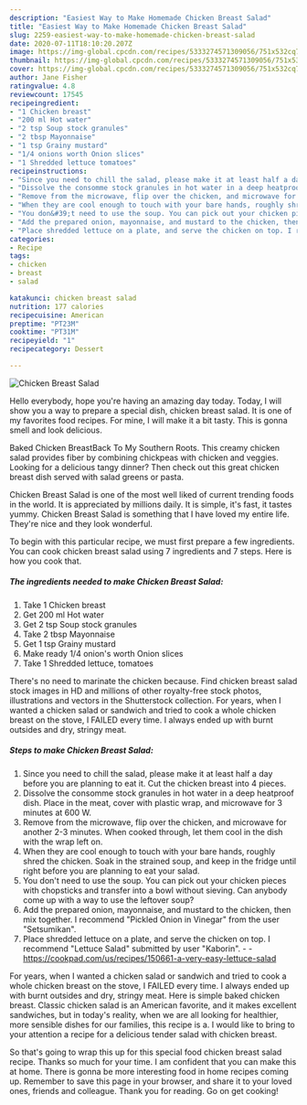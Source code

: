 ```yaml
---
description: "Easiest Way to Make Homemade Chicken Breast Salad"
title: "Easiest Way to Make Homemade Chicken Breast Salad"
slug: 2259-easiest-way-to-make-homemade-chicken-breast-salad
date: 2020-07-11T18:10:20.207Z
image: https://img-global.cpcdn.com/recipes/5333274571309056/751x532cq70/chicken-breast-salad-recipe-main-photo.jpg
thumbnail: https://img-global.cpcdn.com/recipes/5333274571309056/751x532cq70/chicken-breast-salad-recipe-main-photo.jpg
cover: https://img-global.cpcdn.com/recipes/5333274571309056/751x532cq70/chicken-breast-salad-recipe-main-photo.jpg
author: Jane Fisher
ratingvalue: 4.8
reviewcount: 17545
recipeingredient:
- "1 Chicken breast"
- "200 ml Hot water"
- "2 tsp Soup stock granules"
- "2 tbsp Mayonnaise"
- "1 tsp Grainy mustard"
- "1/4 onions worth Onion slices"
- "1 Shredded lettuce tomatoes"
recipeinstructions:
- "Since you need to chill the salad, please make it at least half a day before you are planning to eat it. Cut the chicken breast into 4 pieces."
- "Dissolve the consomme stock granules in hot water in a deep heatproof dish. Place in the meat, cover with plastic wrap, and microwave for 3 minutes at 600 W."
- "Remove from the microwave, flip over the chicken, and microwave for another 2-3 minutes. When cooked through, let them cool in the dish with the wrap left on."
- "When they are cool enough to touch with your bare hands, roughly shred the chicken. Soak in the strained soup, and keep in the fridge until right before you are planning to eat your salad."
- "You don&#39;t need to use the soup. You can pick out your chicken pieces with chopsticks and transfer into a bowl without sieving. Can anybody come up with a way to use the leftover soup?"
- "Add the prepared onion, mayonnaise, and mustard to the chicken, then mix together. I recommend &#34;Pickled Onion in Vinegar&#34; from the user &#34;Setsumikan&#34;."
- "Place shredded lettuce on a plate, and serve the chicken on top. I recommend &#34;Lettuce Salad&#34; submitted by user &#34;Kaborin&#34;.  https://cookpad.com/us/recipes/150661-a-very-easy-lettuce-salad"
categories:
- Recipe
tags:
- chicken
- breast
- salad

katakunci: chicken breast salad 
nutrition: 177 calories
recipecuisine: American
preptime: "PT23M"
cooktime: "PT31M"
recipeyield: "1"
recipecategory: Dessert

---
```



![Chicken Breast Salad](https://img-global.cpcdn.com/recipes/5333274571309056/751x532cq70/chicken-breast-salad-recipe-main-photo.jpg)

Hello everybody, hope you're having an amazing day today. Today, I will show you a way to prepare a special dish, chicken breast salad. It is one of my favorites food recipes. For mine, I will make it a bit tasty. This is gonna smell and look delicious.

Baked Chicken BreastBack To My Southern Roots. This creamy chicken salad provides fiber by combining chickpeas with chicken and veggies. Looking for a delicious tangy dinner? Then check out this great chicken breast dish served with salad greens or pasta.

Chicken Breast Salad is one of the most well liked of current trending foods in the world. It is appreciated by millions daily. It is simple, it's fast, it tastes yummy. Chicken Breast Salad is something that I have loved my entire life. They're nice and they look wonderful.


To begin with this particular recipe, we must first prepare a few ingredients. You can cook chicken breast salad using 7 ingredients and 7 steps. Here is how you cook that.

<!--inarticleads1-->

##### The ingredients needed to make Chicken Breast Salad:

1. Take 1 Chicken breast
1. Get 200 ml Hot water
1. Get 2 tsp Soup stock granules
1. Take 2 tbsp Mayonnaise
1. Get 1 tsp Grainy mustard
1. Make ready 1/4 onion&#39;s worth Onion slices
1. Take 1 Shredded lettuce, tomatoes


There&#39;s no need to marinate the chicken because. Find chicken breast salad stock images in HD and millions of other royalty-free stock photos, illustrations and vectors in the Shutterstock collection. For years, when I wanted a chicken salad or sandwich and tried to cook a whole chicken breast on the stove, I FAILED every time. I always ended up with burnt outsides and dry, stringy meat. 

<!--inarticleads2-->

##### Steps to make Chicken Breast Salad:

1. Since you need to chill the salad, please make it at least half a day before you are planning to eat it. Cut the chicken breast into 4 pieces.
1. Dissolve the consomme stock granules in hot water in a deep heatproof dish. Place in the meat, cover with plastic wrap, and microwave for 3 minutes at 600 W.
1. Remove from the microwave, flip over the chicken, and microwave for another 2-3 minutes. When cooked through, let them cool in the dish with the wrap left on.
1. When they are cool enough to touch with your bare hands, roughly shred the chicken. Soak in the strained soup, and keep in the fridge until right before you are planning to eat your salad.
1. You don&#39;t need to use the soup. You can pick out your chicken pieces with chopsticks and transfer into a bowl without sieving. Can anybody come up with a way to use the leftover soup?
1. Add the prepared onion, mayonnaise, and mustard to the chicken, then mix together. I recommend &#34;Pickled Onion in Vinegar&#34; from the user &#34;Setsumikan&#34;.
1. Place shredded lettuce on a plate, and serve the chicken on top. I recommend &#34;Lettuce Salad&#34; submitted by user &#34;Kaborin&#34;. -  - https://cookpad.com/us/recipes/150661-a-very-easy-lettuce-salad


For years, when I wanted a chicken salad or sandwich and tried to cook a whole chicken breast on the stove, I FAILED every time. I always ended up with burnt outsides and dry, stringy meat. Here is simple baked chicken breast. Classic chicken salad is an American favorite, and it makes excellent sandwiches, but in today&#39;s reality, when we are all looking for healthier, more sensible dishes for our families, this recipe is a. I would like to bring to your attention a recipe for a delicious tender salad with chicken breast. 

So that's going to wrap this up for this special food chicken breast salad recipe. Thanks so much for your time. I am confident that you can make this at home. There is gonna be more interesting food in home recipes coming up. Remember to save this page in your browser, and share it to your loved ones, friends and colleague. Thank you for reading. Go on get cooking!
